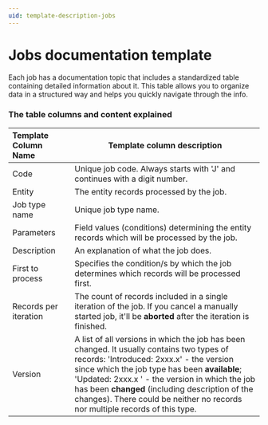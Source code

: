 ```yaml
---
uid: template-description-jobs
---
```


# Jobs documentation template 

Each job has a documentation topic that includes a standardized table containing detailed information about it. This table allows you to organize data in a structured way and helps you quickly navigate through the info.

### The table columns and content explained

| **Template Column Name** | **Template column description**                              |
| :----------------------- | ------------------------------------------------------------ |
| Code                     | Unique job code. Always starts with 'J' and continues with a digit number. |
| Entity                   | The entity records processed by the job.     |
| Job type name            | Unique job type name.                                        |
| Parameters               | Field values (conditions) determining the entity records which will be processed by the job. |
| Description              | An explanation of what the job does.                |
| First to process         | Specifies the condition/s by which the job determines which records will be processed first. |
| Records per iteration    | The count of records included in a single iteration of the job. If you cancel a manually started job, it'll be **aborted** after the iteration is finished. |
| Version                  | A list of all versions in which the job has been changed. It usually contains two types of records: 'Introduced: 2xxx.x' - the version since which the job type has been **available**; <br> 'Updated: 2xxx.x ' - the version in which the job has been **changed** (including description of the changes). There could be neither no records nor multiple records of this type. |
